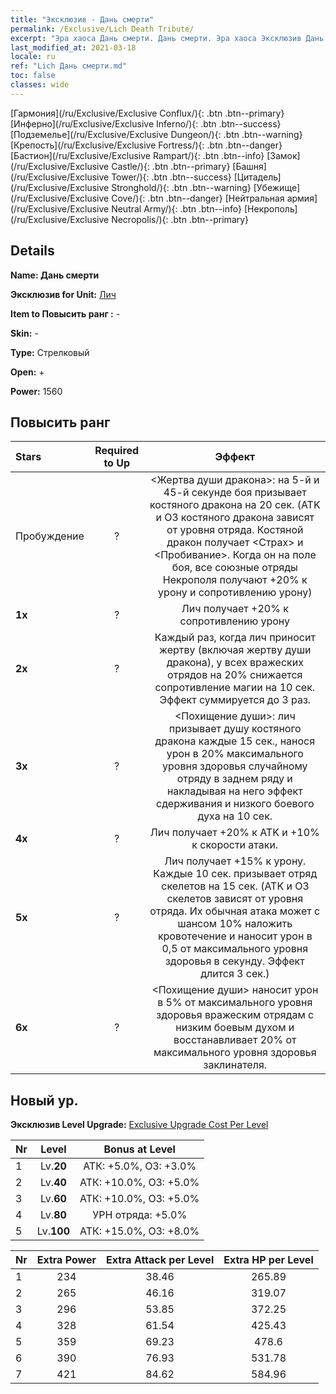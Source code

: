 ```yaml
---
title: "Эксклюзив - Дань смерти"
permalink: /Exclusive/Lich Death Tribute/
excerpt: "Эра хаоса Дань смерти. Дань смерти. Эра хаоса Эксклюзив Дань смерти. Лич Эксклюзив."
last_modified_at: 2021-03-18
locale: ru
ref: "Lich Дань смерти.md"
toc: false
classes: wide
---
```

 [Гармония](/ru/Exclusive/Exclusive Conflux/){: .btn .btn--primary} [Инферно](/ru/Exclusive/Exclusive Inferno/){: .btn .btn--success} [Подземелье](/ru/Exclusive/Exclusive Dungeon/){: .btn .btn--warning} [Крепость](/ru/Exclusive/Exclusive Fortress/){: .btn .btn--danger} [Бастион](/ru/Exclusive/Exclusive Rampart/){: .btn .btn--info} [Замок](/ru/Exclusive/Exclusive Castle/){: .btn .btn--primary} [Башня](/ru/Exclusive/Exclusive Tower/){: .btn .btn--success} [Цитадель](/ru/Exclusive/Exclusive Stronghold/){: .btn .btn--warning} [Убежище](/ru/Exclusive/Exclusive Cove/){: .btn .btn--danger} [Нейтральная армия](/ru/Exclusive/Exclusive Neutral Army/){: .btn .btn--info} [Некрополь](/ru/Exclusive/Exclusive Necropolis/){: .btn .btn--primary} 

## Details
 **Name: Дань смерти** 

 **Эксклюзив for Unit:** [Лич](/ru/units/Lich/) 

 **Item to Повысить ранг :** -

 **Skin:** -

 **Type:** Стрелковый

 **Open:** +

 **Power:** 1560

## Повысить ранг 

  |     Stars    |  Required to Up | Эффект |
  |:-------------|:---------------:|:---------------:|
  |  Пробуждение  | ? | <Жертва души дракона>: на 5-й и 45-й секунде боя призывает костяного дракона на 20 сек. (ATK и ОЗ костяного дракона зависят от уровня отряда. Костяной дракон получает <Страх> и <Пробивание>. Когда он на поле боя, все союзные отряды Некрополя получают +20% к урону и сопротивлению урону) |
  | **1x** <i class="fas fa-star"/> | ? | Лич получает +20% к сопротивлению урону |
  | **2x** <i class="fas fa-star"/> | ? | Каждый раз, когда лич приносит жертву (включая жертву души дракона), у всех вражеских отрядов на 20% снижается сопротивление магии на 10 сек. Эффект суммируется до 3 раз. |
  | **3x** <i class="fas fa-star"/> | ? | <Похищение души>: лич призывает душу костяного дракона каждые 15 сек., нанося урон в 20% максимального уровня здоровья случайному отряду в заднем ряду и накладывая на него эффект сдерживания и низкого боевого духа на 10 сек. |
  | **4x** <i class="fas fa-star"/> | ? | Лич получает +20% к ATK и +10% к скорости атаки. |
  | **5x** <i class="fas fa-star"/> | ? | Лич получает +15% к урону. Каждые 10 сек. призывает отряд скелетов на 15 сек. (ATK и ОЗ скелетов зависят от уровня отряда. Их обычная атака может с шансом 10% наложить кровотечение и наносит урон в 0,5 от максимального уровня здоровья в секунду. Эффект длится 3 сек.) |
  | **6x** <i class="fas fa-star"/> | ? | <Похищение души> наносит урон в 5% от максимального уровня здоровья вражеским отрядам с низким боевым духом и восстанавливает 20% от максимального уровня здоровья заклинателя. |


## Новый ур.
 **Эксклюзив Level Upgrade:** [Exclusive Upgrade Cost Per Level](/Exclusive/ExclusiveUpgradeCostPerLevel/)

  |  Nr  |   Level  | Bonus at Level |
  |:-----|:--------:|:--------------:|
  | 1 | Lv.**20** | АТК: +5.0%, ОЗ: +3.0% |
  | 2 | Lv.**40** | АТК: +10.0%, ОЗ: +5.0% |
  | 3 | Lv.**60** | АТК: +10.0%, ОЗ: +5.0% |
  | 4 | Lv.**80** | УРН отряда: +5.0% |
  | 5 | Lv.**100** | АТК: +15.0%, ОЗ: +8.0% |


  |  Nr  |  Extra Power | Extra Attack per Level | Extra HP per Level |
  |:-----|:--------:|:--------:|:--------:|
  | 1 | 234 | 38.46 | 265.89 |
  | 2 | 265 | 46.16 | 319.07 |
  | 3 | 296 | 53.85 | 372.25 |
  | 4 | 328 | 61.54 | 425.43 |
  | 5 | 359 | 69.23 | 478.6 |
  | 6 | 390 | 76.93 | 531.78 |
  | 7 | 421 | 84.62 | 584.96 |


